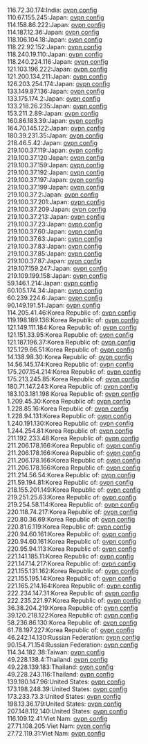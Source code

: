 116.72.30.174:India: [ovpn config](vpn/116_72_30_174.ovpn)  
110.67.155.245:Japan: [ovpn config](vpn/110_67_155_245.ovpn)  
114.158.86.222:Japan: [ovpn config](vpn/114_158_86_222.ovpn)  
114.187.12.36:Japan: [ovpn config](vpn/114_187_12_36.ovpn)  
118.106.104.18:Japan: [ovpn config](vpn/118_106_104_18.ovpn)  
118.22.92.152:Japan: [ovpn config](vpn/118_22_92_152.ovpn)  
118.240.19.110:Japan: [ovpn config](vpn/118_240_19_110.ovpn)  
118.240.224.116:Japan: [ovpn config](vpn/118_240_224_116.ovpn)  
121.103.196.222:Japan: [ovpn config](vpn/121_103_196_222.ovpn)  
121.200.134.211:Japan: [ovpn config](vpn/121_200_134_211.ovpn)  
126.203.254.174:Japan: [ovpn config](vpn/126_203_254_174.ovpn)  
133.149.87.136:Japan: [ovpn config](vpn/133_149_87_136.ovpn)  
133.175.174.2:Japan: [ovpn config](vpn/133_175_174_2.ovpn)  
133.218.26.235:Japan: [ovpn config](vpn/133_218_26_235.ovpn)  
153.211.2.89:Japan: [ovpn config](vpn/153_211_2_89.ovpn)  
160.86.183.39:Japan: [ovpn config](vpn/160_86_183_39.ovpn)  
164.70.145.122:Japan: [ovpn config](vpn/164_70_145_122.ovpn)  
180.39.231.35:Japan: [ovpn config](vpn/180_39_231_35.ovpn)  
218.46.5.42:Japan: [ovpn config](vpn/218_46_5_42.ovpn)  
219.100.37.119:Japan: [ovpn config](vpn/219_100_37_119.ovpn)  
219.100.37.120:Japan: [ovpn config](vpn/219_100_37_120.ovpn)  
219.100.37.159:Japan: [ovpn config](vpn/219_100_37_159.ovpn)  
219.100.37.192:Japan: [ovpn config](vpn/219_100_37_192.ovpn)  
219.100.37.197:Japan: [ovpn config](vpn/219_100_37_197.ovpn)  
219.100.37.199:Japan: [ovpn config](vpn/219_100_37_199.ovpn)  
219.100.37.2:Japan: [ovpn config](vpn/219_100_37_2.ovpn)  
219.100.37.201:Japan: [ovpn config](vpn/219_100_37_201.ovpn)  
219.100.37.209:Japan: [ovpn config](vpn/219_100_37_209.ovpn)  
219.100.37.213:Japan: [ovpn config](vpn/219_100_37_213.ovpn)  
219.100.37.23:Japan: [ovpn config](vpn/219_100_37_23.ovpn)  
219.100.37.60:Japan: [ovpn config](vpn/219_100_37_60.ovpn)  
219.100.37.63:Japan: [ovpn config](vpn/219_100_37_63.ovpn)  
219.100.37.83:Japan: [ovpn config](vpn/219_100_37_83.ovpn)  
219.100.37.85:Japan: [ovpn config](vpn/219_100_37_85.ovpn)  
219.100.37.87:Japan: [ovpn config](vpn/219_100_37_87.ovpn)  
219.107.159.247:Japan: [ovpn config](vpn/219_107_159_247.ovpn)  
219.109.199.158:Japan: [ovpn config](vpn/219_109_199_158.ovpn)  
59.146.1.214:Japan: [ovpn config](vpn/59_146_1_214.ovpn)  
60.105.174.34:Japan: [ovpn config](vpn/60_105_174_34.ovpn)  
60.239.224.6:Japan: [ovpn config](vpn/60_239_224_6.ovpn)  
90.149.191.51:Japan: [ovpn config](vpn/90_149_191_51.ovpn)  
114.205.41.46:Korea Republic of: [ovpn config](vpn/114_205_41_46.ovpn)  
119.198.189.136:Korea Republic of: [ovpn config](vpn/119_198_189_136.ovpn)  
121.149.111.184:Korea Republic of: [ovpn config](vpn/121_149_111_184.ovpn)  
121.151.33.95:Korea Republic of: [ovpn config](vpn/121_151_33_95.ovpn)  
121.187.196.37:Korea Republic of: [ovpn config](vpn/121_187_196_37.ovpn)  
125.129.66.51:Korea Republic of: [ovpn config](vpn/125_129_66_51.ovpn)  
14.138.98.30:Korea Republic of: [ovpn config](vpn/14_138_98_30.ovpn)  
14.56.145.174:Korea Republic of: [ovpn config](vpn/14_56_145_174.ovpn)  
175.207.154.214:Korea Republic of: [ovpn config](vpn/175_207_154_214.ovpn)  
175.213.245.85:Korea Republic of: [ovpn config](vpn/175_213_245_85.ovpn)  
180.71.147.243:Korea Republic of: [ovpn config](vpn/180_71_147_243.ovpn)  
183.103.181.198:Korea Republic of: [ovpn config](vpn/183_103_181_198.ovpn)  
1.209.45.30:Korea Republic of: [ovpn config](vpn/1_209_45_30.ovpn)  
1.228.85.16:Korea Republic of: [ovpn config](vpn/1_228_85_16.ovpn)  
1.228.94.131:Korea Republic of: [ovpn config](vpn/1_228_94_131.ovpn)  
1.240.191.130:Korea Republic of: [ovpn config](vpn/1_240_191_130.ovpn)  
1.244.254.81:Korea Republic of: [ovpn config](vpn/1_244_254_81.ovpn)  
211.192.233.48:Korea Republic of: [ovpn config](vpn/211_192_233_48.ovpn)  
211.206.178.166:Korea Republic of: [ovpn config](vpn/211_206_178_166.ovpn)  
211.206.178.166:Korea Republic of: [ovpn config](vpn/211_206_178_166.ovpn)  
211.206.178.166:Korea Republic of: [ovpn config](vpn/211_206_178_166.ovpn)  
211.206.178.166:Korea Republic of: [ovpn config](vpn/211_206_178_166.ovpn)  
211.214.56.54:Korea Republic of: [ovpn config](vpn/211_214_56_54.ovpn)  
211.59.194.81:Korea Republic of: [ovpn config](vpn/211_59_194_81.ovpn)  
218.155.201.149:Korea Republic of: [ovpn config](vpn/218_155_201_149.ovpn)  
219.251.25.63:Korea Republic of: [ovpn config](vpn/219_251_25_63.ovpn)  
219.254.58.114:Korea Republic of: [ovpn config](vpn/219_254_58_114.ovpn)  
220.118.74.217:Korea Republic of: [ovpn config](vpn/220_118_74_217.ovpn)  
220.80.36.69:Korea Republic of: [ovpn config](vpn/220_80_36_69.ovpn)  
220.81.6.119:Korea Republic of: [ovpn config](vpn/220_81_6_119.ovpn)  
220.94.60.161:Korea Republic of: [ovpn config](vpn/220_94_60_161.ovpn)  
220.94.60.161:Korea Republic of: [ovpn config](vpn/220_94_60_161.ovpn)  
220.95.94.113:Korea Republic of: [ovpn config](vpn/220_95_94_113.ovpn)  
221.141.185.11:Korea Republic of: [ovpn config](vpn/221_141_185_11.ovpn)  
221.147.14.217:Korea Republic of: [ovpn config](vpn/221_147_14_217.ovpn)  
221.155.131.162:Korea Republic of: [ovpn config](vpn/221_155_131_162.ovpn)  
221.155.195.14:Korea Republic of: [ovpn config](vpn/221_155_195_14.ovpn)  
221.165.214.164:Korea Republic of: [ovpn config](vpn/221_165_214_164.ovpn)  
222.234.147.31:Korea Republic of: [ovpn config](vpn/222_234_147_31.ovpn)  
222.235.221.97:Korea Republic of: [ovpn config](vpn/222_235_221_97.ovpn)  
36.38.204.219:Korea Republic of: [ovpn config](vpn/36_38_204_219.ovpn)  
39.120.218.122:Korea Republic of: [ovpn config](vpn/39_120_218_122.ovpn)  
58.236.86.130:Korea Republic of: [ovpn config](vpn/58_236_86_130.ovpn)  
61.78.197.227:Korea Republic of: [ovpn config](vpn/61_78_197_227.ovpn)  
46.242.14.130:Russian Federation: [ovpn config](vpn/46_242_14_130.ovpn)  
90.154.71.154:Russian Federation: [ovpn config](vpn/90_154_71_154.ovpn)  
114.34.182.38:Taiwan: [ovpn config](vpn/114_34_182_38.ovpn)  
49.228.138.4:Thailand: [ovpn config](vpn/49_228_138_4.ovpn)  
49.228.139.183:Thailand: [ovpn config](vpn/49_228_139_183.ovpn)  
49.228.243.116:Thailand: [ovpn config](vpn/49_228_243_116.ovpn)  
139.180.147.96:United States: [ovpn config](vpn/139_180_147_96.ovpn)  
173.198.248.39:United States: [ovpn config](vpn/173_198_248_39.ovpn)  
173.233.73.3:United States: [ovpn config](vpn/173_233_73_3.ovpn)  
198.13.36.179:United States: [ovpn config](vpn/198_13_36_179.ovpn)  
207.148.112.140:United States: [ovpn config](vpn/207_148_112_140.ovpn)  
116.109.12.41:Viet Nam: [ovpn config](vpn/116_109_12_41.ovpn)  
27.71.108.205:Viet Nam: [ovpn config](vpn/27_71_108_205.ovpn)  
27.72.119.31:Viet Nam: [ovpn config](vpn/27_72_119_31.ovpn)  
